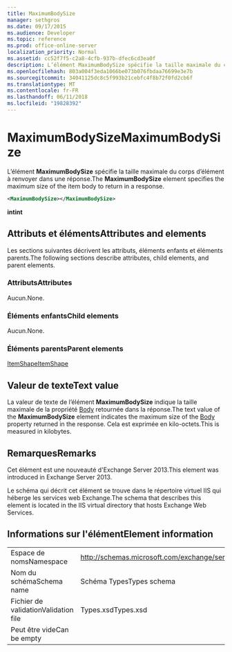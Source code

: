 ```yaml
---
title: MaximumBodySize
manager: sethgros
ms.date: 09/17/2015
ms.audience: Developer
ms.topic: reference
ms.prod: office-online-server
localization_priority: Normal
ms.assetid: cc52f7f5-c2a8-4cfb-937b-dfec6cd3ea0f
description: L’élément MaximumBodySize spécifie la taille maximale du corps d’élément à renvoyer dans une réponse.
ms.openlocfilehash: 803a004f3eda1066be073b076fbdaa76699e3e7b
ms.sourcegitcommit: 34041125dc8c5f993b21cebfc4f8b72f0fd2cb6f
ms.translationtype: MT
ms.contentlocale: fr-FR
ms.lasthandoff: 06/11/2018
ms.locfileid: "19828392"
---
```

# <a name="maximumbodysize"></a><span data-ttu-id="d943d-103">MaximumBodySize</span><span class="sxs-lookup"><span data-stu-id="d943d-103">MaximumBodySize</span></span>

<span data-ttu-id="d943d-104">L’élément **MaximumBodySize** spécifie la taille maximale du corps d’élément à renvoyer dans une réponse.</span><span class="sxs-lookup"><span data-stu-id="d943d-104">The **MaximumBodySize** element specifies the maximum size of the item body to return in a response.</span></span> 
  
```XML
<MaximumBodySize></MaximumBodySize>
```

 <span data-ttu-id="d943d-105">**int**</span><span class="sxs-lookup"><span data-stu-id="d943d-105">**int**</span></span>
## <a name="attributes-and-elements"></a><span data-ttu-id="d943d-106">Attributs et éléments</span><span class="sxs-lookup"><span data-stu-id="d943d-106">Attributes and elements</span></span>

<span data-ttu-id="d943d-107">Les sections suivantes décrivent les attributs, éléments enfants et éléments parents.</span><span class="sxs-lookup"><span data-stu-id="d943d-107">The following sections describe attributes, child elements, and parent elements.</span></span>
  
### <a name="attributes"></a><span data-ttu-id="d943d-108">Attributs</span><span class="sxs-lookup"><span data-stu-id="d943d-108">Attributes</span></span>

<span data-ttu-id="d943d-109">Aucun.</span><span class="sxs-lookup"><span data-stu-id="d943d-109">None.</span></span>
  
### <a name="child-elements"></a><span data-ttu-id="d943d-110">Éléments enfants</span><span class="sxs-lookup"><span data-stu-id="d943d-110">Child elements</span></span>

<span data-ttu-id="d943d-111">Aucun.</span><span class="sxs-lookup"><span data-stu-id="d943d-111">None.</span></span>
  
### <a name="parent-elements"></a><span data-ttu-id="d943d-112">Éléments parents</span><span class="sxs-lookup"><span data-stu-id="d943d-112">Parent elements</span></span>

[<span data-ttu-id="d943d-113">ItemShape</span><span class="sxs-lookup"><span data-stu-id="d943d-113">ItemShape</span></span>](itemshape.md)
  
## <a name="text-value"></a><span data-ttu-id="d943d-114">Valeur de texte</span><span class="sxs-lookup"><span data-stu-id="d943d-114">Text value</span></span>

<span data-ttu-id="d943d-115">La valeur de texte de l’élément **MaximumBodySize** indique la taille maximale de la propriété [Body](body.md) retournée dans la réponse.</span><span class="sxs-lookup"><span data-stu-id="d943d-115">The text value of the **MaximumBodySize** element indicates the maximum size of the [Body](body.md) property returned in the response.</span></span> <span data-ttu-id="d943d-116">Cela est exprimée en kilo-octets.</span><span class="sxs-lookup"><span data-stu-id="d943d-116">This is measured in kilobytes.</span></span> 
  
## <a name="remarks"></a><span data-ttu-id="d943d-117">Remarques</span><span class="sxs-lookup"><span data-stu-id="d943d-117">Remarks</span></span>

<span data-ttu-id="d943d-118">Cet élément est une nouveauté d'Exchange Server 2013.</span><span class="sxs-lookup"><span data-stu-id="d943d-118">This element was introduced in Exchange Server 2013.</span></span>
  
<span data-ttu-id="d943d-119">Le schéma qui décrit cet élément se trouve dans le répertoire virtuel IIS qui héberge les services web Exchange.</span><span class="sxs-lookup"><span data-stu-id="d943d-119">The schema that describes this element is located in the IIS virtual directory that hosts Exchange Web Services.</span></span>
  
## <a name="element-information"></a><span data-ttu-id="d943d-120">Informations sur l'élément</span><span class="sxs-lookup"><span data-stu-id="d943d-120">Element information</span></span>

|||
|:-----|:-----|
|<span data-ttu-id="d943d-121">Espace de noms</span><span class="sxs-lookup"><span data-stu-id="d943d-121">Namespace</span></span>  <br/> |http://schemas.microsoft.com/exchange/services/2006/types  <br/> |
|<span data-ttu-id="d943d-122">Nom du schéma</span><span class="sxs-lookup"><span data-stu-id="d943d-122">Schema name</span></span>  <br/> |<span data-ttu-id="d943d-123">Schéma Types</span><span class="sxs-lookup"><span data-stu-id="d943d-123">Types schema</span></span>  <br/> |
|<span data-ttu-id="d943d-124">Fichier de validation</span><span class="sxs-lookup"><span data-stu-id="d943d-124">Validation file</span></span>  <br/> |<span data-ttu-id="d943d-125">Types.xsd</span><span class="sxs-lookup"><span data-stu-id="d943d-125">Types.xsd</span></span>  <br/> |
|<span data-ttu-id="d943d-126">Peut être vide</span><span class="sxs-lookup"><span data-stu-id="d943d-126">Can be empty</span></span>  <br/> ||
   

